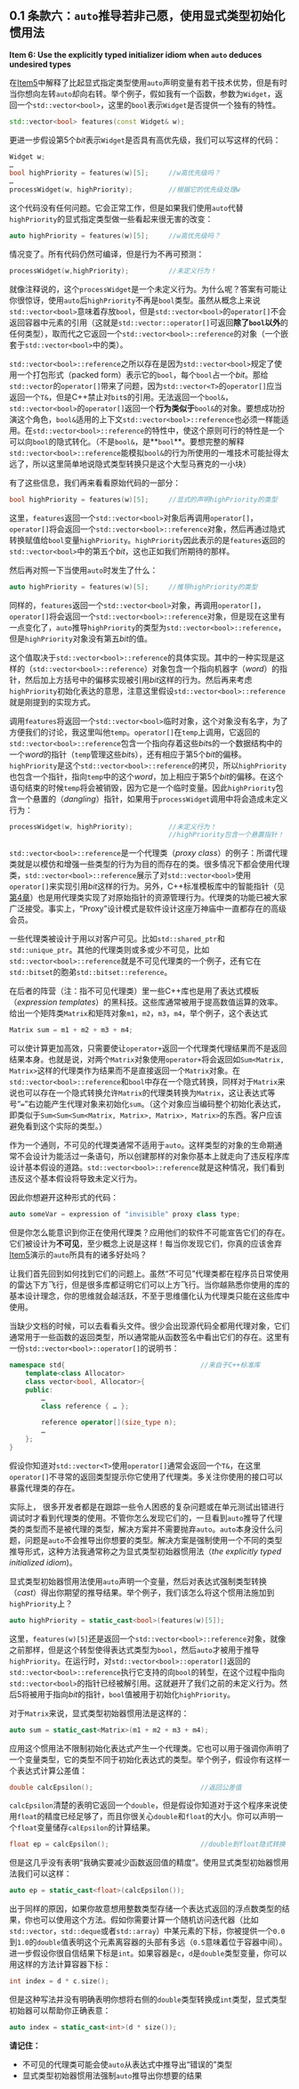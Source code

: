 ## 0.1 条款六：`auto`推导若非己愿，使用显式类型初始化惯用法

**Item 6: Use the explicitly typed initializer idiom when `auto` deduces undesired types**

在[Item5](item5.md)中解释了比起显式指定类型使用`auto`声明变量有若干技术优势，但是有时当你想向左转`auto`却向右转。举个例子，假如我有一个函数，参数为`Widget`，返回一个`std::vector<bool>`，这里的`bool`表示`Widget`是否提供一个独有的特性。
````cpp
std::vector<bool> features(const Widget& w);
````
更进一步假设第5个*bit*表示`Widget`是否具有高优先级，我们可以写这样的代码：
````cpp
Widget w;
…
bool highPriority = features(w)[5];     //w高优先级吗？
…
processWidget(w, highPriority);         //根据它的优先级处理w
````
这个代码没有任何问题。它会正常工作，但是如果我们使用`auto`代替`highPriority`的显式指定类型做一些看起来很无害的改变：
````cpp
auto highPriority = features(w)[5];     //w高优先级吗？
````
情况变了。所有代码仍然可编译，但是行为不再可预测：
````cpp
processWidget(w,highPriority);          //未定义行为！
````
就像注释说的，这个`processWidget`是一个未定义行为。为什么呢？答案有可能让你很惊讶，使用`auto`后`highPriority`不再是`bool`类型。虽然从概念上来说`std::vector<bool>`意味着存放`bool`，但是`std::vector<bool>`的`operator[]`不会返回容器中元素的引用（这就是`std::vector::operator[]`可返回**除了`bool`以外**的任何类型），取而代之它返回一个`std::vector<bool>::reference`的对象（一个嵌套于`std::vector<bool>`中的类）。

`std::vector<bool>::reference`之所以存在是因为`std::vector<bool>`规定了使用一个打包形式（packed form）表示它的`bool`，每个`bool`占一个*bit*。那给`std::vector`的`operator[]`带来了问题，因为`std::vector<T>`的`operator[]`应当返回一个`T&`，但是C++禁止对`bit`s的引用。无法返回一个`bool&`，`std::vector<bool>`的`operator[]`返回一个**行为类似于**`bool&`的对象。要想成功扮演这个角色，`bool&`适用的上下文`std::vector<bool>::reference`也必须一样能适用。在`std::vector<bool>::reference`的特性中，使这个原则可行的特性是一个可以向`bool`的隐式转化。（不是`bool&`，是**`bool`**。要想完整的解释`std::vector<bool>::reference`能模拟`bool&`的行为所使用的一堆技术可能扯得太远了，所以这里简单地说隐式类型转换只是这个大型马赛克的一小块）

有了这些信息，我们再来看看原始代码的一部分：
````cpp
bool highPriority = features(w)[5];     //显式的声明highPriority的类型
````
这里，`features`返回一个`std::vector<bool>`对象后再调用`operator[]`，`operator[]`将会返回一个`std::vector<bool>::reference`对象，然后再通过隐式转换赋值给`bool`变量`highPriority`。`highPriority`因此表示的是`features`返回的`std::vector<bool>`中的第五个*bit*，这也正如我们所期待的那样。

然后再对照一下当使用`auto`时发生了什么：

````cpp
auto highPriority = features(w)[5];     //推导highPriority的类型
````
同样的，`features`返回一个`std::vector<bool>`对象，再调用`operator[]`，`operator[]`将会返回一个`std::vector<bool>::reference`对象，但是现在这里有一点变化了，`auto`推导`highPriority`的类型为`std::vector<bool>::reference`，但是`highPriority`对象没有第五*bit*的值。

这个值取决于`std::vector<bool>::reference`的具体实现。其中的一种实现是这样的（`std::vector<bool>::reference`）对象包含一个指向机器字（*word*）的指针，然后加上方括号中的偏移实现被引用*bit*这样的行为。然后再来考虑`highPriority`初始化表达的意思，注意这里假设`std::vector<bool>::reference`就是刚提到的实现方式。

调用`features`将返回一个`std::vector<bool>`临时对象，这个对象没有名字，为了方便我们的讨论，我这里叫他`temp`。`operator[]`在`temp`上调用，它返回的`std::vector<bool>::reference`包含一个指向存着这些*bit*s的一个数据结构中的一个*word*的指针（`temp`管理这些*bit*s），还有相应于第5个*bit*的偏移。`highPriority`是这个`std::vector<bool>::reference`的拷贝，所以`highPriority`也包含一个指针，指向`temp`中的这个*word*，加上相应于第5个*bit*的偏移。在这个语句结束的时候`temp`将会被销毁，因为它是一个临时变量。因此`highPriority`包含一个悬置的（*dangling*）指针，如果用于`processWidget`调用中将会造成未定义行为：

````cpp
processWidget(w, highPriority);         //未定义行为！
                                        //highPriority包含一个悬置指针！
````

`std::vector<bool>::reference`是一个代理类（*proxy class*）的例子：所谓代理类就是以模仿和增强一些类型的行为为目的而存在的类。很多情况下都会使用代理类，`std::vector<bool>::reference`展示了对`std::vector<bool>`使用`operator[]`来实现引用*bit*这样的行为。另外，C++标准模板库中的智能指针（见[第4章](item18.md)）也是用代理类实现了对原始指针的资源管理行为。代理类的功能已被大家广泛接受。事实上，“Proxy”设计模式是软件设计这座万神庙中一直都存在的高级会员。

一些代理类被设计于用以对客户可见。比如`std::shared_ptr`和`std::unique_ptr`。其他的代理类则或多或少不可见，比如`std::vector<bool>::reference`就是不可见代理类的一个例子，还有它在`std::bitset`的胞弟`std::bitset::reference`。

在后者的阵营（注：指不可见代理类）里一些C++库也是用了表达式模板（*expression templates*）的黑科技。这些库通常被用于提高数值运算的效率。给出一个矩阵类`Matrix`和矩阵对象`m1`，`m2`，`m3`，`m4`，举个例子，这个表达式
````cpp
Matrix sum = m1 + m2 + m3 + m4;
````
可以使计算更加高效，只需要使让`operator+`返回一个代理类代理结果而不是返回结果本身。也就是说，对两个`Matrix`对象使用`operator+`将会返回如`Sum<Matrix, Matrix>`这样的代理类作为结果而不是直接返回一个`Matrix`对象。在`std::vector<bool>::reference`和`bool`中存在一个隐式转换，同样对于`Matrix`来说也可以存在一个隐式转换允许`Matrix`的代理类转换为`Matrix`，这让表达式等号“`=`”右边能产生代理对象来初始化`sum`。（这个对象应当编码整个初始化表达式，即类似于`Sum<Sum<Sum<Matrix, Matrix>, Matrix>, Matrix>`的东西。客户应该避免看到这个实际的类型。）

作为一个通则，不可见的代理类通常不适用于`auto`。这样类型的对象的生命期通常不会设计为能活过一条语句，所以创建那样的对象你基本上就走向了违反程序库设计基本假设的道路。`std::vector<bool>::reference`就是这种情况，我们看到违反这个基本假设将导致未定义行为。

因此你想避开这种形式的代码：
````cpp
auto someVar = expression of "invisible" proxy class type;
````
但是你怎么能意识到你正在使用代理类？应用他们的软件不可能宣告它们的存在。它们被设计为**不可见**，至少概念上说是这样！每当你发现它们，你真的应该舍弃[Item5](item5.md)演示的`auto`所具有的诸多好处吗？

让我们首先回到如何找到它们的问题上。虽然“不可见”代理类都在程序员日常使用的雷达下方飞行，但是很多库都证明它们可以上方飞行。当你越熟悉你使用的库的基本设计理念，你的思维就会越活跃，不至于思维僵化认为代理类只能在这些库中使用。

当缺少文档的时候，可以去看看头文件。很少会出现源代码全都用代理对象，它们通常用于一些函数的返回类型，所以通常能从函数签名中看出它们的存在。这里有一份`std::vector<bool>::operator[]`的说明书：
````cpp
namespace std{                                  //来自于C++标准库
    template<class Allocator>
    class vector<bool, Allocator>{
    public:
        …
        class reference { … };

        reference operator[](size_type n);
        …
    };
}
````
假设你知道对`std::vector<T>`使用`operator[]`通常会返回一个`T&`，在这里`operator[]`不寻常的返回类型提示你它使用了代理类。多关注你使用的接口可以暴露代理类的存在。

实际上， 很多开发者都是在跟踪一些令人困惑的复杂问题或在单元测试出错进行调试时才看到代理类的使用。不管你怎么发现它们的，一旦看到`auto`推导了代理类的类型而不是被代理的类型，解决方案并不需要抛弃`auto`。`auto`本身没什么问题，问题是`auto`不会推导出你想要的类型。解决方案是强制使用一个不同的类型推导形式，这种方法我通常称之为显式类型初始器惯用法（*the explicitly typed initialized idiom*)。

显式类型初始器惯用法使用`auto`声明一个变量，然后对表达式强制类型转换（*cast*）得出你期望的推导结果。举个例子，我们该怎么将这个惯用法施加到`highPriority`上？
````cpp
auto highPriority = static_cast<bool>(features(w)[5]);
````
这里，`features(w)[5]`还是返回一个`std::vector<bool>::reference`对象，就像之前那样，但是这个转型使得表达式类型为`bool`，然后`auto`才被用于推导`highPriority`。在运行时，对`std::vector<bool>::operator[]`返回的`std::vector<bool>::reference`执行它支持的向`bool`的转型，在这个过程中指向`std::vector<bool>`的指针已经被解引用。这就避开了我们之前的未定义行为。然后5将被用于指向*bit*的指针，`bool`值被用于初始化`highPriority`。

对于`Matrix`来说，显式类型初始器惯用法是这样的：
````cpp
auto sum = static_cast<Matrix>(m1 + m2 + m3 + m4);
````
应用这个惯用法不限制初始化表达式产生一个代理类。它也可以用于强调你声明了一个变量类型，它的类型不同于初始化表达式的类型。举个例子，假设你有这样一个表达式计算公差值：
````cpp
double calcEpsilon();                           //返回公差值
````
`calcEpsilon`清楚的表明它返回一个`double`，但是假设你知道对于这个程序来说使用`float`的精度已经足够了，而且你很关心`double`和`float`的大小。你可以声明一个`float`变量储存`calEpsilon`的计算结果。

````cpp
float ep = calcEpsilon();                       //double到float隐式转换
````
但是这几乎没有表明“我确实要减少函数返回值的精度”。使用显式类型初始器惯用法我们可以这样：
````cpp
auto ep = static_cast<float>(calcEpsilon());
````
出于同样的原因，如果你故意想用整数类型存储一个表达式返回的浮点数类型的结果，你也可以使用这个方法。假如你需要计算一个随机访问迭代器（比如`std::vector`，`std::deque`或者`std::array`）中某元素的下标，你被提供一个`0.0`到`1.0`的`double`值表明这个元素离容器的头部有多远（`0.5`意味着位于容器中间）。进一步假设你很自信结果下标是`int`。如果容器是`c`，`d`是`double`类型变量，你可以用这样的方法计算容器下标：
````cpp
int index = d * c.size();
````
但是这种写法并没有明确表明你想将右侧的`double`类型转换成`int`类型，显式类型初始器可以帮助你正确表意：
````cpp
auto index = static_cast<int>(d * size());
````

**请记住：**

+ 不可见的代理类可能会使`auto`从表达式中推导出“错误的”类型
+ 显式类型初始器惯用法强制`auto`推导出你想要的结果
